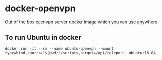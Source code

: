 # docker-openvpn
Out of the box openvpn server docker image which you can use anywhere

## To run Ubuntu in docker
`docker run -it --rm --name ubuntu-openvpn --mount type=bind,source="$(pwd)"/scripts,target=/opt/teleport  ubuntu:16.04`
